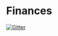 # Finances

[![Gitter](https://badges.gitter.im/Join%20Chat.svg)](https://gitter.im/AMQTech/Finances?utm_source=badge&utm_medium=badge&utm_campaign=pr-badge&utm_content=badge)